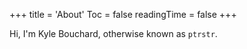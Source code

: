 +++
title = 'About'
Toc = false
readingTime = false
+++

Hi, I'm Kyle Bouchard, otherwise known as `ptrstr`.